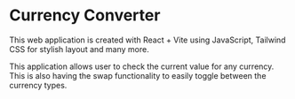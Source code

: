 # Currency Converter

This web application is created with React + Vite using JavaScript, Tailwind CSS for stylish layout and many more.

This application allows user to check the current value for any currency. This is also having the swap functionality to easily toggle between the currency types.
